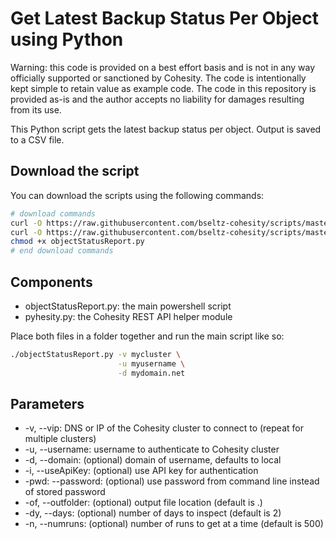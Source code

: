 # Get Latest Backup Status Per Object using Python

Warning: this code is provided on a best effort basis and is not in any way officially supported or sanctioned by Cohesity. The code is intentionally kept simple to retain value as example code. The code in this repository is provided as-is and the author accepts no liability for damages resulting from its use.

This Python script gets the latest backup status per object. Output is saved to a CSV file.

## Download the script

You can download the scripts using the following commands:

```bash
# download commands
curl -O https://raw.githubusercontent.com/bseltz-cohesity/scripts/master/reports/python/objectStatusReport/objectStatusReport.py
curl -O https://raw.githubusercontent.com/bseltz-cohesity/scripts/master/python/pyhesity.py
chmod +x objectStatusReport.py
# end download commands
```

## Components

* objectStatusReport.py: the main powershell script
* pyhesity.py: the Cohesity REST API helper module

Place both files in a folder together and run the main script like so:

```bash
./objectStatusReport.py -v mycluster \
                        -u myusername \
                        -d mydomain.net
```

## Parameters

* -v, --vip: DNS or IP of the Cohesity cluster to connect to (repeat for multiple clusters)
* -u, --username: username to authenticate to Cohesity cluster
* -d, --domain: (optional) domain of username, defaults to local
* -i, --useApiKey: (optional) use API key for authentication
* -pwd: --password: (optional) use password from command line instead of stored password
* -of, --outfolder: (optional) output file location (default is .)
* -dy, --days: (optional) number of days to inspect (default is 2)
* -n, --numruns: (optional) number of runs to get at a time (default is 500)
